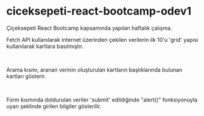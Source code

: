 # ciceksepeti-react-bootcamp-odev1
 
<p>Çiçeksepeti React Bootcamp kapsamında yapılan haftalık çalışma.</p>
<p>
Fetch API kullanılarak internet üzerinden çekilen verilerin ilk 10'u 'grid' yapısı kullanılarak kartlara basılmıştır.
</p>
</br>
<p>
Arama kısmı, aranan verinin oluşturulan kartların başlıklarında bulunan kartları gösterir.
</p>
</br>
<p>
Form kısmında doldurulan veriler 'submit' edildiğinde "alert()" fonksiyonuyla uyarı şeklinde girilen bilgiler gösterilir.
</p>
